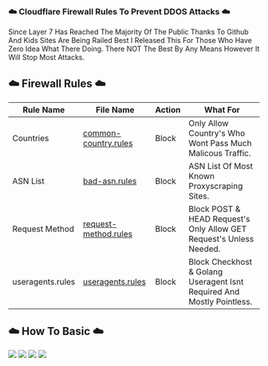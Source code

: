 ### ☁️ Cloudflare Firewall Rules To Prevent DDOS Attacks ☁️

Since Layer 7 Has Reached The Majority Of The Public Thanks To Github And Kids Sites Are Being Railed Best I Released This For Those Who Have Zero Idea What There Doing. There NOT The Best By Any Means However It Will Stop Most Attacks.

## ☁️ Firewall Rules ☁️

Rule Name | File Name | Action | What For
---- | ---- | ---- | ----
Countries | [common-country.rules](./common-country.rules) | Block | Only Allow Country's Who Wont Pass Much Malicous Traffic.<br>
ASN List | [bad-asn.rules](./bad-asn.rules) | Block | ASN List Of Most Known Proxyscraping Sites.<br>
Request Method | [request-method.rules](./request-method.rules) | Block | Block POST & HEAD Request's Only Allow GET Request's Unless Needed.<br>
useragents.rules | [useragents.rules](./useragents.rules) | Block | Block Checkhost & Golang Useragent Isnt Required And Mostly Pointless.<br>

## ☁️ How To Basic ☁️
![](https://media.discordapp.net/attachments/819747919581675530/829677841292460042/unknown.png) 
![](https://media.discordapp.net/attachments/819747919581675530/829678093706592276/unknown.png) 
![](https://media.discordapp.net/attachments/819747919581675530/829678478278000650/unknown.png) 
![](https://media.discordapp.net/attachments/819747919581675530/829678903131897906/unknown.png) 
